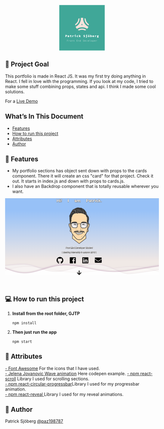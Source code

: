 <p align="center">
<img src="/src/images/logopaz.png" alt="Patrick Sjöberg Logo" width="150"/>
</p>

## 🚩 Project Goal
This portfolio is made in React JS. It was my first try doing anything in React. I fell in love with the programming. If you look at my code, I tried to make some stuff combining props, states and api. I think I made some cool solutions.
<p> For a <a href="http://www.patricksjobergportfolio.se" target="_blank">Live Demo</a> </p>

## What’s In This Document

- [Features](#-features)
- [How to run this project](#-how-to-run-this-project)
- [Attributes](#-attributes)
- [Author](#-author)

## 👑 Features
* My portfolio sections has object sent down with props to the cards component. There it will create an css "card" for that project. Check it out. It starts in index.js and down with props to cards.js.
* I also have an Backdrop component that is totally reusable wherever you want.
<p align="center">
<img src="/src/components/pics/portfoliogif.gif" alt="Patrick Sjöberg Page" width="700"/>
  

</p>
<br>

## 💻 How to run this project
1. **Install from the root folder, GJTP**

   ```shell
   npm install

   ```
2. **Then just run the app**

    ```shell
   npm start

   ```


## 👏 Attributes
<a href="https://fontawesome.com/">- Font Awesome</a> For the icons that I have used.<br>
<a href="https://codepen.io/plavookac/pen/QMwObb">- Jelena Jovanovic Wave animation</a> Here codepen example.
<a href="https://www.npmjs.com/package/react-scroll">- npm react-scroll</a> Library I used for scrolling sections.<br>
<a href="https://www.npmjs.com/package/react-circular-progressbar">- npm react-circular-progressbar</a>Library I used for my progressbar animation.<br>
<a href="https://www.npmjs.com/package/reveal">- npm react-reveal </a>Library I used for my reveal animations.<br>

## 📓 Author
Patrick Sjöberg <a href="https://github.com/paz198787">@paz198787</a> <br>
